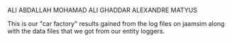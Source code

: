 ALI ABDALLAH
MOHAMAD ALI GHADDAR
ALEXANDRE MATYUS

This is our "car factory" results gained from the log files on jaamsim along with the data files that we got from our entity loggers.
